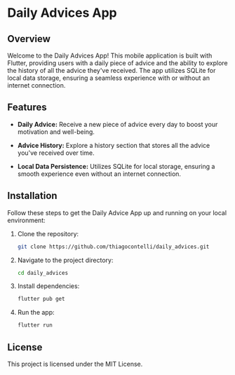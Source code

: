 # Daily Advices App

## Overview

Welcome to the Daily Advices App! This mobile application is built with Flutter, providing users with a daily piece of advice and the ability to explore the history of all the advice they've received. The app utilizes SQLite for local data storage, ensuring a seamless experience with or without an internet connection.

## Features

- **Daily Advice:** Receive a new piece of advice every day to boost your motivation and well-being.

- **Advice History:** Explore a history section that stores all the advice you've received over time.

- **Local Data Persistence:** Utilizes SQLite for local storage, ensuring a smooth experience even without an internet connection.

## Installation

Follow these steps to get the Daily Advice App up and running on your local environment:

1. Clone the repository:

    ```bash
    git clone https://github.com/thiagocontelli/daily_advices.git
    ```

2. Navigate to the project directory:

    ```bash
    cd daily_advices
    ```

3. Install dependencies:

    ```bash
    flutter pub get
    ```

4. Run the app:

    ```bash
    flutter run
    ```

## License

This project is licensed under the MIT License.
